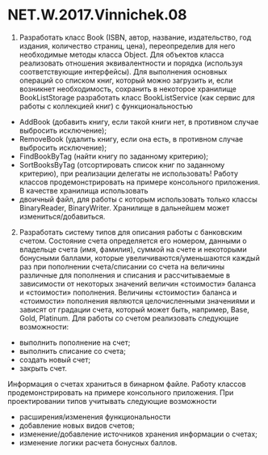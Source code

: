 # NET.W.2017.Vinnichek.08

1. Разработать класс Book (ISBN, автор, название, издательство, год издания, количество страниц, цена), 
переопределив для него необходимые методы класса Object. Для объектов класса реализовать 
отношения эквивалентности и порядка (используя соответствующие интерфейсы). 
Для выполнения основных операций со списком книг, который можно загрузить и, если возникнет необходимость, 
сохранить в некоторое хранилище BookListStorage разработать класс BookListService (как сервис для работы с коллекцией книг) 
с функциональностью 
  - AddBook (добавить книгу, если такой книги нет, в противном случае выбросить исключение); 
  - RemoveBook (удалить книгу, если она есть, в противном случае выбросить исключение); 
  - FindBookByTag (найти книгу по заданному критерию); 
  - SortBooksByTag (отсортировать список книг по заданному критерию), при реализации делегаты не использовать!
Работу классов продемонстрировать на примере консольного приложения. 
В качестве хранилища использовать
  - двоичный файл, для работы с которым использовать только классы BinaryReader, BinaryWriter. Хранилище в дальнейшем может измениться/добавиться.

2.  Разработать систему типов для описания работы с банковским счетом. Состояние счета определяется его номером, 
данными о владельце счета (имя, фамилия), суммой на счете и некоторыми бонусными баллами, 
которые увеличиваются/уменьшаются каждый раз при пополнении счета/списании со счета на величины 
различные для пополнения и списания и рассчитываемые в зависимости от некоторых значений 
величин «стоимости» баланса и «стоимости» пополнения. Величины «стоимости» баланса и «стоимости» пополнения являются целочисленными значениями и зависят от градации счета, который может быть, например,  Base, Gold, Platinum.
Для работы со счетом реализовать следующие возможности: 
  - выполнить пополнение на счет;
  - выполнить списание со счета; 
  - создать новый счет; 
  - закрыть счет.

Информация о счетах храниться в бинарном файле.
Работу классов продемонстрировать на примере консольного приложения. 
При проектировании типов учитывать следующие возможности 
  - расширения/изменения функциональности
  - добавление новых видов счетов;
  - изменение/добавление источников хранения информации о счетах;
  - изменение логики расчета бонусных баллов.

